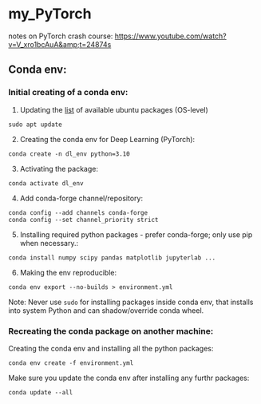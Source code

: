 # my_PyTorch
notes on PyTorch crash course: https://www.youtube.com/watch?v=V_xro1bcAuA&amp;t=24874s


## Conda env:
### Initial creating of a conda env:
1. Updating the <u>list</u> of available ubuntu packages (OS-level)
```
sudo apt update
```

2. Creating the conda env for Deep Learning (PyTorch):
```
conda create -n dl_env python=3.10
```

3. Activating the package:
```
conda activate dl_env
```

4. Add conda-forge channel/repository:
```
conda config --add channels conda-forge
conda config --set channel_priority strict
```

5. Installing required python packages - prefer conda-forge; only use pip when necessary.:
```
conda install numpy scipy pandas matplotlib jupyterlab ...
```

6. Making the env reproducible:
```
conda env export --no-builds > environment.yml
```

Note: Never use `sudo` for installing packages inside conda env, that installs into system Python and can shadow/override conda wheel.

### Recreating the conda package on another machine:

Creating the conda env and installing all the python packages:
```
conda env create -f environment.yml
```
Make sure you update the conda env after installing any furthr packages:
```
conda update --all
```